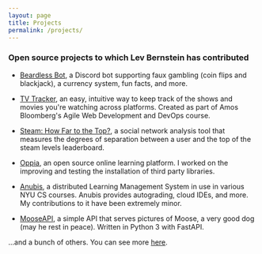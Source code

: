 ```yaml
---
layout: page
title: Projects
permalink: /projects/
---
```



### Open source projects to which Lev Bernstein has contributed

* [Beardless Bot](https://github.com/LevBernstein/BeardlessBot), a Discord bot
supporting faux gambling (coin flips and blackjack), a currency system, fun
facts, and more.

* [TV Tracker](https://github.com/software-assignments-spring2021/project-setup-team-hatsukaichi-dynamic),
an easy, intuitive way to keep track of the shows and movies you're watching
across platforms. Created as part of Amos Bloomberg's Agile Web Development and
DevOps course.

* [Steam: How Far to the Top?](https://github.com/LevBernstein/steamDegreesOfSeparation),
a social network analysis tool that measures the degrees of separation between
a user and the top of the steam levels leaderboard.

* [Oppia](https://github.com/oppia/oppia), an open source online learning
platform. I worked on the improving and testing the installation of third
party libraries.

* [Anubis](https://github.com/AnubisLMS/Anubis), a distributed Learning
Management System in use in various NYU CS courses. Anubis provides
autograding, cloud IDEs, and more. My contributions to it have been extremely
minor.

* [MooseAPI](https://github.com/LevBernstein/MooseAPI), a simple API that
serves pictures of Moose, a very good dog (may he rest in peace). Written
in Python 3 with FastAPI.

...and a bunch of others. You can see more
[here](https://github.com/LevBernstein).